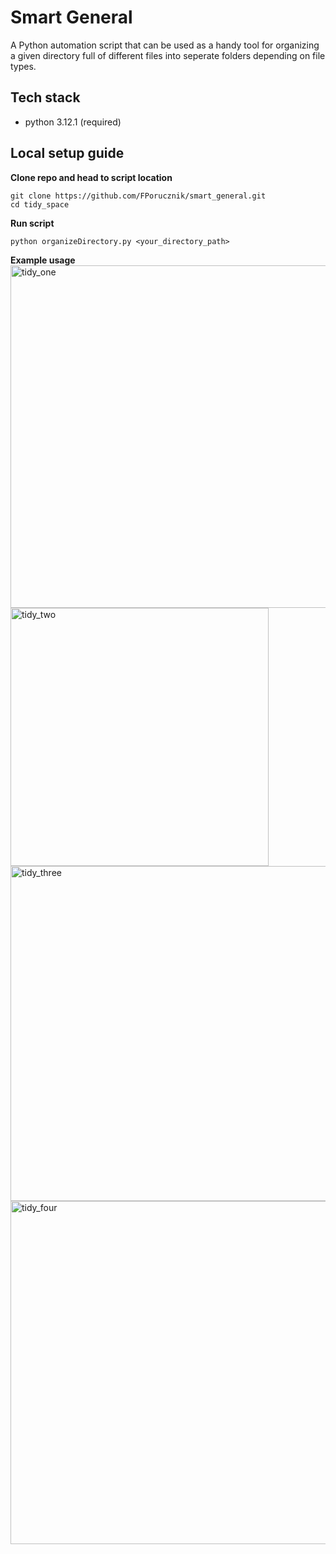 # Smart General

A Python automation script that can be used as a handy tool for organizing a given directory full of different files into seperate folders depending on file types.

## Tech stack

- python 3.12.1 (required)

## Local setup guide

**Clone repo and head to script location**

```
git clone https://github.com/FPorucznik/smart_general.git
cd tidy_space
```

**Run script**

```
python organizeDirectory.py <your_directory_path>
```

**Example usage**
<img width="548" alt="tidy_one" src="https://github.com/FPorucznik/tidy_space/assets/56200864/45071799-2eef-4286-ba09-70562c17822e">
<img width="413" alt="tidy_two" src="https://github.com/FPorucznik/tidy_space/assets/56200864/35303ee0-56ca-45e6-8941-d778863d50f4">
<img width="536" alt="tidy_three" src="https://github.com/FPorucznik/tidy_space/assets/56200864/491f9f2f-3b0b-4ce5-8efb-6848f2b68e3e">
<img width="549" alt="tidy_four" src="https://github.com/FPorucznik/tidy_space/assets/56200864/cf4b4987-b1b9-4d9d-bfeb-454a6b62bee6">


